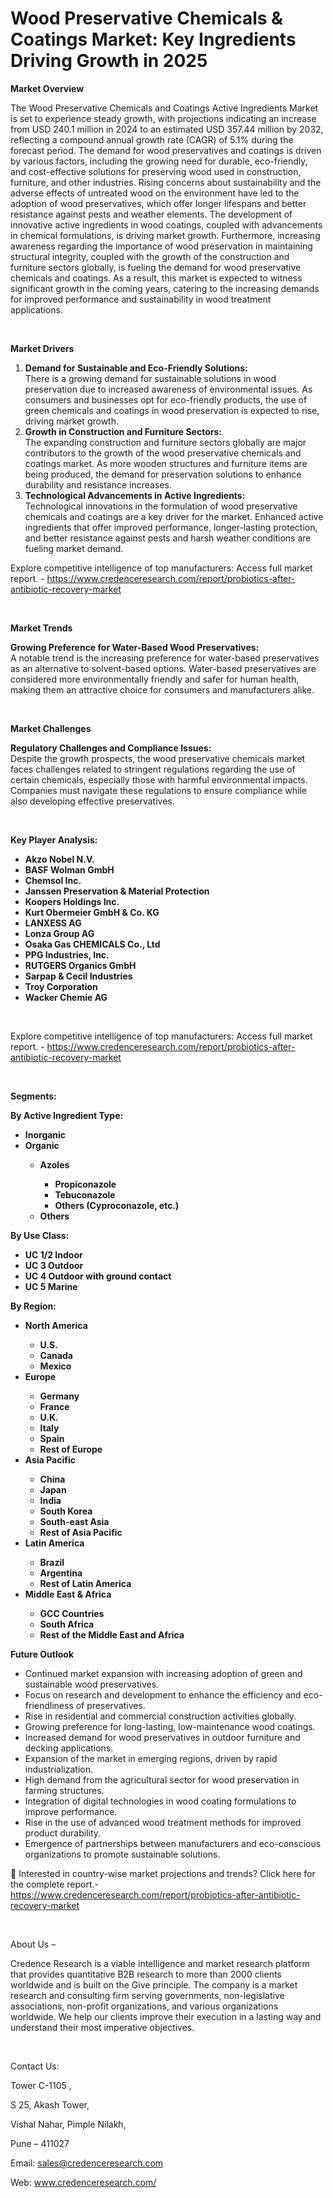 # Wood Preservative Chemicals & Coatings Market: Key Ingredients Driving Growth in 2025


<p><strong>Market Overview</strong></p>
<p>The Wood Preservative Chemicals and Coatings Active Ingredients Market is set to experience steady growth, with projections indicating an increase from USD 240.1 million in 2024 to an estimated USD 357.44 million by 2032, reflecting a compound annual growth rate (CAGR) of 5.1% during the forecast period. The demand for wood preservatives and coatings is driven by various factors, including the growing need for durable, eco-friendly, and cost-effective solutions for preserving wood used in construction, furniture, and other industries. Rising concerns about sustainability and the adverse effects of untreated wood on the environment have led to the adoption of wood preservatives, which offer longer lifespans and better resistance against pests and weather elements. The development of innovative active ingredients in wood coatings, coupled with advancements in chemical formulations, is driving market growth. Furthermore, increasing awareness regarding the importance of wood preservation in maintaining structural integrity, coupled with the growth of the construction and furniture sectors globally, is fueling the demand for wood preservative chemicals and coatings. As a result, this market is expected to witness significant growth in the coming years, catering to the increasing demands for improved performance and sustainability in wood treatment applications.</p>
<p><strong>&nbsp;</strong></p>
<p><strong>Market Drivers</strong></p>
<ol>
<li><strong> Demand for Sustainable and Eco-Friendly Solutions:</strong><br data-start="1478" data-end="1481" /> There is a growing demand for sustainable solutions in wood preservation due to increased awareness of environmental issues. As consumers and businesses opt for eco-friendly products, the use of green chemicals and coatings in wood preservation is expected to rise, driving market growth.</li>
<li data-start="1771" data-end="2128"><strong data-start="1771" data-end="1823"> Growth in Construction and Furniture Sectors:</strong><br data-start="1823" data-end="1826" /> The expanding construction and furniture sectors globally are major contributors to the growth of the wood preservative chemicals and coatings market. As more wooden structures and furniture items are being produced, the demand for preservation solutions to enhance durability and resistance increases.</li>
<li data-start="2130" data-end="2490"><strong data-start="2130" data-end="2186"> Technological Advancements in Active Ingredients:</strong><br data-start="2186" data-end="2189" /> Technological innovations in the formulation of wood preservative chemicals and coatings are a key driver for the market. Enhanced active ingredients that offer improved performance, longer-lasting protection, and better resistance against pests and harsh weather conditions are fueling market demand.</li>
</ol>
<p>Explore competitive intelligence of top manufacturers: Access full market report. - <a href="https://www.credenceresearch.com/report/probiotics-after-antibiotic-recovery-market">https://www.credenceresearch.com/report/probiotics-after-antibiotic-recovery-market</a></p>
<p><strong>&nbsp;</strong></p>
<p><strong>Market Trends</strong></p>
<p><strong>Growing Preference for Water-Based Wood Preservatives:</strong><br data-start="2580" data-end="2583" /> A notable trend is the increasing preference for water-based preservatives as an alternative to solvent-based options. Water-based preservatives are considered more environmentally friendly and safer for human health, making them an attractive choice for consumers and manufacturers alike.</p>
<p><strong>&nbsp;</strong></p>
<p><strong>Market Challenges</strong></p>
<p><strong>Regulatory Challenges and Compliance Issues:</strong><br data-start="2925" data-end="2928" /> Despite the growth prospects, the wood preservative chemicals market faces challenges related to stringent regulations regarding the use of certain chemicals, especially those with harmful environmental impacts. Companies must navigate these regulations to ensure compliance while also developing effective preservatives.</p>
<p><strong>&nbsp;</strong></p>
<p><strong>Key Player Analysis:</strong></p>
<ul>
<li><strong>Akzo Nobel N.V.</strong></li>
<li><strong>BASF Wolman GmbH</strong></li>
<li><strong>Chemsol Inc.</strong></li>
<li><strong>Janssen Preservation &amp; Material Protection</strong></li>
<li><strong>Koopers Holdings Inc.</strong></li>
<li><strong>Kurt Obermeier GmbH &amp; Co. KG</strong></li>
<li><strong>LANXESS AG</strong></li>
<li><strong>Lonza Group AG</strong></li>
<li><strong>Osaka Gas CHEMICALS Co., Ltd</strong></li>
<li><strong>PPG Industries, Inc.</strong></li>
<li><strong>RUTGERS Organics GmbH</strong></li>
<li><strong>Sarpap &amp; Cecil Industries</strong></li>
<li><strong>Troy Corporation</strong></li>
<li><strong>Wacker Chemie AG</strong></li>
</ul>
<p><strong>&nbsp;</strong></p>
<p>Explore competitive intelligence of top manufacturers: Access full market report. - <a href="https://www.credenceresearch.com/report/probiotics-after-antibiotic-recovery-market">https://www.credenceresearch.com/report/probiotics-after-antibiotic-recovery-market</a></p>
<p><strong>&nbsp;</strong></p>
<p><strong>Segments:</strong></p>
<p><strong>By Active Ingredient Type:</strong></p>
<ul>
<li><strong>Inorganic</strong></li>
<li><strong>Organic</strong></li>
<ul>
<li><strong>Azoles</strong></li>
<ul>
<li><strong>Propiconazole</strong></li>
<li><strong>Tebuconazole</strong></li>
<li><strong>Others (Cyproconazole, etc.)</strong></li>
</ul>
<li><strong>Others</strong></li>
</ul>
</ul>
<p><strong>By Use Class:</strong></p>
<ul>
<li><strong>UC 1/2 Indoor</strong></li>
<li><strong>UC 3 Outdoor</strong></li>
<li><strong>UC 4 Outdoor with ground contact</strong></li>
<li><strong>UC 5 Marine</strong></li>
</ul>
<p><strong>By Region:</strong></p>
<ul>
<li><strong>North America</strong></li>
<ul>
<li><strong>U.S.</strong></li>
<li><strong>Canada</strong></li>
<li><strong>Mexico</strong></li>
</ul>
<li><strong>Europe</strong></li>
<ul>
<li><strong>Germany</strong></li>
<li><strong>France</strong></li>
<li><strong>U.K.</strong></li>
<li><strong>Italy</strong></li>
<li><strong>Spain</strong></li>
<li><strong>Rest of Europe</strong></li>
</ul>
<li><strong>Asia Pacific</strong></li>
<ul>
<li><strong>China</strong></li>
<li><strong>Japan</strong></li>
<li><strong>India</strong></li>
<li><strong>South Korea</strong></li>
<li><strong>South-east Asia</strong></li>
<li><strong>Rest of Asia Pacific</strong></li>
</ul>
<li><strong>Latin America</strong></li>
<ul>
<li><strong>Brazil</strong></li>
<li><strong>Argentina</strong></li>
<li><strong>Rest of Latin America</strong></li>
</ul>
<li><strong>Middle East &amp; Africa</strong></li>
<ul>
<li><strong>GCC Countries</strong></li>
<li><strong>South Africa</strong></li>
<li><strong>Rest of the Middle East and Africa</strong></li>
</ul>
</ul>
<p><strong>Future Outlook </strong></p>
<ul>
<li>Continued market expansion with increasing adoption of green and sustainable wood preservatives.</li>
<li>Focus on research and development to enhance the efficiency and eco-friendliness of preservatives.</li>
<li>Rise in residential and commercial construction activities globally.</li>
<li>Growing preference for long-lasting, low-maintenance wood coatings.</li>
<li>Increased demand for wood preservatives in outdoor furniture and decking applications.</li>
<li>Expansion of the market in emerging regions, driven by rapid industrialization.</li>
<li>High demand from the agricultural sector for wood preservation in farming structures.</li>
<li>Integration of digital technologies in wood coating formulations to improve performance.</li>
<li>Rise in the use of advanced wood treatment methods for improved product durability.</li>
<li>Emergence of partnerships between manufacturers and eco-conscious organizations to promote sustainable solutions.</li>
</ul>
<p>📌 Interested in country-wise market projections and trends? Click here for the complete report.- <a href="https://www.credenceresearch.com/report/probiotics-after-antibiotic-recovery-market">https://www.credenceresearch.com/report/probiotics-after-antibiotic-recovery-market</a></p>
<p>&nbsp;</p>
<p>About Us &ndash;</p>
<p>Credence Research is a viable intelligence and market research platform that provides quantitative B2B research to more than 2000 clients worldwide and is built on the Give principle. The company is a market research and consulting firm serving governments, non-legislative associations, non-profit organizations, and various organizations worldwide. We help our clients improve their execution in a lasting way and understand their most imperative objectives.</p>
<p>&nbsp;</p>
<p>Contact Us:</p>
<p>Tower C-1105 ,</p>
<p>S 25, Akash Tower,</p>
<p>Vishal Nahar, Pimple Nilakh,</p>
<p>Pune &ndash; 411027</p>
<p>Email: <a href="mailto:sales@credenceresearch.com">sales@credenceresearch.com</a></p>
<p>Web: <a href="http://www.credenceresearch.com/">www.credenceresearch.com/</a></p>
